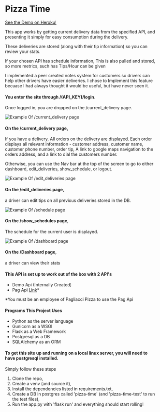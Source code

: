 # Pizza Time
[See the Demo on Heroku!](https://sams-pizza-time.herokuapp.com/demo/login)

This app works by getting current delivery data from the specified API, and presenting it simply for easy consumption during the delivery. 

These deliveries are stored (along with their tip information) so you can review your stats.

If your chosen API has schedule information, This is also pulled and stored, so more metrics, such has Tips/Hour can be given

I implemented a peer created notes system for customers so drivers can help other drivers have easier deliveries. I chose to Implement this feature becuase I had always thought it would be useful, but have never seen it. 

#### You enter the site through /(API_KEY)/login. 
Once logged in, you are dropped on the /current_delivery page. 


![Example Of /current_delivery page](https://i.ibb.co/QXR4cVS/curr-dels.png)

#### On the /current_delivery page,
 If you have a delivery, All orders on the delivery are displayed. Each order displays all relevant information - customer address, customer name, customer phone number, order tip, A link to google maps navigation to the orders address, and a link to dial the customers number.

Otherwise, you can use the Nav bar at the top of the screen to go to either dashboard, edit_deliveries, show_schedule, or logout.

![Example Of /edit_deliveries page](https://i.ibb.co/71v1sMy/edit-delivery.png)

#### On the /edit_deliveries page, 
 a driver can edit tips on all previous deliveries stored in the DB.

![Example Of /schedule page](https://i.ibb.co/mz6V8DH/Screenshot-at-2021-05-02-19-19-12.png)

#### On the /show_schedules page,
 The schedule for the current user is displayed.

![Example Of /dashboard page](https://i.ibb.co/NCpL58c/dashboard.png)

#### On the /Dashboard page,
 a driver can view their stats



#### This API is set up to work out of the box with 2 API's
- Demo Api (Internally Created)
- Pag Api [Link](https://www.sam-the-dev.com/)*

 *You must be an employee of Pagliacci Pizza to use the Pag Api


#### Programs This Project Uses
- Python as the server language
- Gunicorn as a WSGI
- Flask as a Web Framework
- Postgresql as a DB
- SQLAlchemy as an ORM

#### To get this site up and running on a local linux server, you will need to have postgresql installed.
Simply follow these steps
1. Clone the repo,  
2. Create a venv (and source it),  
3. Install the dependencies listed in requirements.txt,  
4. Create a DB in postgres called 'pizza-time' (and 'pizza-time-test' to run the test files),  
5. Run the app.py with 'flask run' and everything should start rolling!

